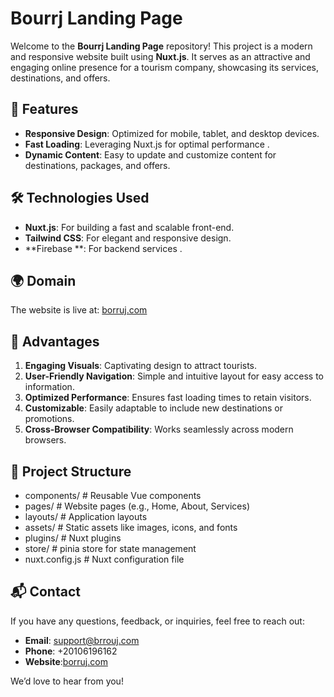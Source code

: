 # Bourrj Landing Page

Welcome to the **Bourrj  Landing Page** repository! This project is a modern and responsive website built using **Nuxt.js**. It serves as an attractive and engaging online presence for a tourism company, showcasing its services, destinations, and offers.

## 🌟 Features

- **Responsive Design**: Optimized for mobile, tablet, and desktop devices.
- **Fast Loading**: Leveraging Nuxt.js for optimal performance .
- **Dynamic Content**: Easy to update and customize content for destinations, packages, and offers.

## 🛠️ Technologies Used

- **Nuxt.js**: For building a fast and scalable front-end.
- **Tailwind CSS**: For elegant and responsive design.
- **Firebase **: For backend services .


## 🌍 Domain
The website is live at: [borruj.com](https://borruj.com/)
 

## 🚀 Advantages

1. **Engaging Visuals**: Captivating design to attract tourists.
2. **User-Friendly Navigation**: Simple and intuitive layout for easy access to information.
3. **Optimized Performance**: Ensures fast loading times to retain visitors.
4. **Customizable**: Easily adaptable to include new destinations or promotions.
5. **Cross-Browser Compatibility**: Works seamlessly across modern browsers.

## 📂 Project Structure

 - components/ # Reusable Vue components
 - pages/ # Website pages (e.g., Home, About, Services)
 - layouts/ # Application layouts
 - assets/ # Static assets like images, icons, and fonts
 -  plugins/ # Nuxt plugins
 - store/ # pinia store for state management 
 - nuxt.config.js # Nuxt configuration file


## 📬 Contact

If you have any questions, feedback, or inquiries, feel free to reach out:

- **Email**: [support@brrouj.com](mailto:hazemhamdy752@gmail.com)
- **Phone**: +20106196162
- **Website**:[borruj.com](https://borruj.com/)

We’d love to hear from you!

